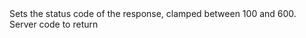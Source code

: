 <function name="SetStatusCode" parent="HttpResponse" type="classfunc">
	<description>
		Sets the status code of the response, clamped between 100 and 600.
		<added version="0.8"></added>
	</description>
	<realm>Server</realm>
	<args>
		<arg name="status" type="number">code to return</arg>
	</args>
</function>
